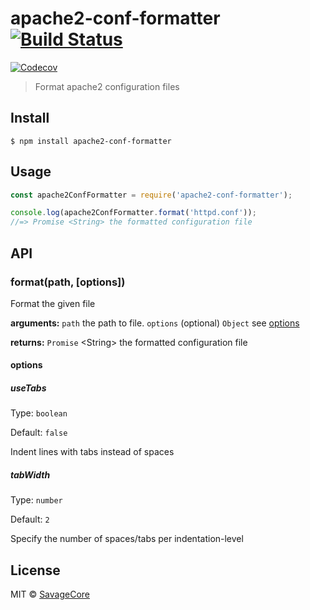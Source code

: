 # apache2-conf-formatter [![Build Status](https://img.shields.io/github/workflow/status/SavageCore/node-apache2-conf-formatter/test)](https://github.com/SavageCore/node-apache2-conf-formatter/actions/workflows/npm-test.yml)
 [![Codecov](https://img.shields.io/codecov/c/github/SavageCore/node-apache2-conf-formatter.svg?style=flat-square)](https://codecov.io/gh/SavageCore/node-apache2-conf-formatter/)

> Format apache2 configuration files

## Install

```
$ npm install apache2-conf-formatter
```

## Usage

```js
const apache2ConfFormatter = require('apache2-conf-formatter');

console.log(apache2ConfFormatter.format('httpd.conf'));
//=> Promise <String> the formatted configuration file
```

## API

### format(path, [options])

Format the given file

**arguments:**
`path` the path to file.
`options` (optional) `Object` see [options](#options)

**returns:**
`Promise` \<String> the formatted configuration file

#### options

##### useTabs

Type: `boolean`

Default: `false`

Indent lines with tabs instead of spaces

##### tabWidth

Type: `number`

Default: `2`

Specify the number of spaces/tabs per indentation-level

## License

MIT © [SavageCore](https://savagecore.eu)
